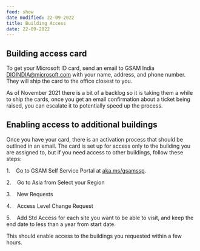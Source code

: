 ```yaml
---
feed: show
date modified: 22-09-2022
title: Building Access
date: 22-09-2022
---
```


## Building access card

To get your Microsoft ID card, send an email to GSAM India <DIOINDIA@microsoft.com> with your name, address, and phone number. They will ship the card to the office closest to you.

As of November 2021 there is a bit of a backlog so it is taking them a while to ship the cards, once you get an email confirmation about a ticket being raised, you can escalate it to potentially speed up the process.

## Enabling access to additional buildings

Once you have your card, there is an activation process that should be outlined in an email. The card is set up for access only to the building you are assigned to, but if you need access to other buildings, follow these steps:

1.    Go to GSAM Self Service Portal at [aka.ms/gsamssp](http://aka.ms/gsamssp).

2.    Go to Asia from Select your Region

3.    New Requests

4.    Access Level Change Request

5.    Add Std Access for each site you want to be able to visit, and keep the end date to less than a year from start date.

This should enable access to the buildings you requested within a few hours.